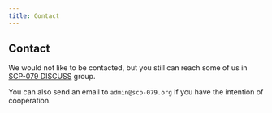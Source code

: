 ```yaml
---
title: Contact
---
```


## Contact

We would not like to be contacted, but you still can reach some of us in <a href="https://t.me/joinchat/KDfFMg36oH09EXrRuVS63A" target="_blank">SCP-079 DISCUSS</a> group.

You can also send an email to `admin@scp-079.org` if you have the intention of cooperation.
